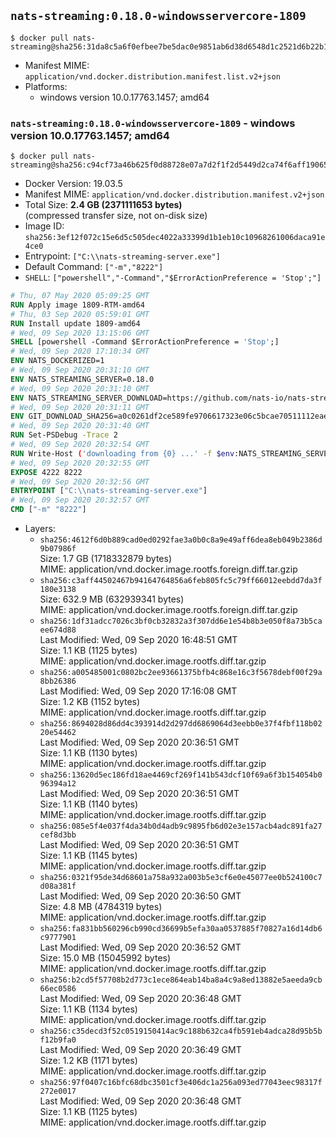 ## `nats-streaming:0.18.0-windowsservercore-1809`

```console
$ docker pull nats-streaming@sha256:31da8c5a6f0efbee7be5dac0e9851ab6d38d6548d1c2521d6b22b17554ac7660
```

-	Manifest MIME: `application/vnd.docker.distribution.manifest.list.v2+json`
-	Platforms:
	-	windows version 10.0.17763.1457; amd64

### `nats-streaming:0.18.0-windowsservercore-1809` - windows version 10.0.17763.1457; amd64

```console
$ docker pull nats-streaming@sha256:c94cf73a46b625f0d88728e07a7d2f1f2d5449d2ca74f6aff19065231283599b
```

-	Docker Version: 19.03.5
-	Manifest MIME: `application/vnd.docker.distribution.manifest.v2+json`
-	Total Size: **2.4 GB (2371111653 bytes)**  
	(compressed transfer size, not on-disk size)
-	Image ID: `sha256:3ef12f072c15e6d5c505dec4022a33399d1b1eb10c10968261006daca91e4ce0`
-	Entrypoint: `["C:\\nats-streaming-server.exe"]`
-	Default Command: `["-m","8222"]`
-	`SHELL`: `["powershell","-Command","$ErrorActionPreference = 'Stop';"]`

```dockerfile
# Thu, 07 May 2020 05:09:25 GMT
RUN Apply image 1809-RTM-amd64
# Thu, 03 Sep 2020 05:59:01 GMT
RUN Install update 1809-amd64
# Wed, 09 Sep 2020 13:15:06 GMT
SHELL [powershell -Command $ErrorActionPreference = 'Stop';]
# Wed, 09 Sep 2020 17:10:34 GMT
ENV NATS_DOCKERIZED=1
# Wed, 09 Sep 2020 20:31:10 GMT
ENV NATS_STREAMING_SERVER=0.18.0
# Wed, 09 Sep 2020 20:31:10 GMT
ENV NATS_STREAMING_SERVER_DOWNLOAD=https://github.com/nats-io/nats-streaming-server/releases/download/v0.18.0/nats-streaming-server-v0.18.0-windows-amd64.zip
# Wed, 09 Sep 2020 20:31:11 GMT
ENV GIT_DOWNLOAD_SHA256=a0c0261df2ce589fe9706617323e06c5bcae70511112eae921681b1169674bc8
# Wed, 09 Sep 2020 20:31:40 GMT
RUN Set-PSDebug -Trace 2
# Wed, 09 Sep 2020 20:32:54 GMT
RUN Write-Host ('downloading from {0} ...' -f $env:NATS_STREAMING_SERVER_DOWNLOAD); 	[Net.ServicePointManager]::SecurityProtocol = [Net.SecurityProtocolType]::Tls12; 	Invoke-WebRequest -Uri $env:NATS_STREAMING_SERVER_DOWNLOAD -OutFile nats-streaming.zip; 		Write-Host ('verifying sha256 ({0}) ...' -f $env:GIT_DOWNLOAD_SHA256); 	if ((Get-FileHash nats-streaming.zip -Algorithm sha256).Hash -ne $env:GIT_DOWNLOAD_SHA256) { 		Write-Host 'FAILED!'; 		exit 1; 	}; 	Write-Host 'extracting nats-streaming.zip'; 	Expand-Archive -Path 'nats-streaming.zip' -DestinationPath .; 		Write-Host 'copying binary'; 	Copy-Item nats-streaming-server-v*/nats-streaming-server.exe -Destination C:\\nats-streaming-server.exe; 		Write-Host 'cleaning up'; 	Remove-Item -Force nats-streaming.zip; 	Remove-Item -Recurse -Force nats-streaming-server-v*; 		Write-Host 'complete.';
# Wed, 09 Sep 2020 20:32:55 GMT
EXPOSE 4222 8222
# Wed, 09 Sep 2020 20:32:56 GMT
ENTRYPOINT ["C:\\nats-streaming-server.exe"]
# Wed, 09 Sep 2020 20:32:57 GMT
CMD ["-m" "8222"]
```

-	Layers:
	-	`sha256:4612f6d0b889cad0ed0292fae3a0b0c8a9e49aff6dea8eb049b2386d9b07986f`  
		Size: 1.7 GB (1718332879 bytes)  
		MIME: application/vnd.docker.image.rootfs.foreign.diff.tar.gzip
	-	`sha256:c3aff44502467b94164764856a6feb805fc5c79ff66012eebdd7da3f180e3138`  
		Size: 632.9 MB (632939341 bytes)  
		MIME: application/vnd.docker.image.rootfs.foreign.diff.tar.gzip
	-	`sha256:1df31adcc7026c3bf0cb32832a3f307dd6e1e54b8b3e050f8a73b5caee674d88`  
		Last Modified: Wed, 09 Sep 2020 16:48:51 GMT  
		Size: 1.1 KB (1125 bytes)  
		MIME: application/vnd.docker.image.rootfs.diff.tar.gzip
	-	`sha256:a005485001c0802bc2ee93661375bfb4c868e16c3f5678debf00f29a8bb26386`  
		Last Modified: Wed, 09 Sep 2020 17:16:08 GMT  
		Size: 1.2 KB (1152 bytes)  
		MIME: application/vnd.docker.image.rootfs.diff.tar.gzip
	-	`sha256:8694028d86dd4c393914d2d297dd6869064d3eebb0e37f4fbf118b0220e54462`  
		Last Modified: Wed, 09 Sep 2020 20:36:51 GMT  
		Size: 1.1 KB (1130 bytes)  
		MIME: application/vnd.docker.image.rootfs.diff.tar.gzip
	-	`sha256:13620d5ec186fd18ae4469cf269f141b543dcf10f69a6f3b154054b096394a12`  
		Last Modified: Wed, 09 Sep 2020 20:36:51 GMT  
		Size: 1.1 KB (1140 bytes)  
		MIME: application/vnd.docker.image.rootfs.diff.tar.gzip
	-	`sha256:085e5f4e037f4da34b0d4adb9c9895fb6d02e3e157acb4adc891fa27cef8d3bb`  
		Last Modified: Wed, 09 Sep 2020 20:36:51 GMT  
		Size: 1.1 KB (1145 bytes)  
		MIME: application/vnd.docker.image.rootfs.diff.tar.gzip
	-	`sha256:0321f95de34d68601a758a932a003b5e3cf6e0e45077ee0b524100c7d08a381f`  
		Last Modified: Wed, 09 Sep 2020 20:36:50 GMT  
		Size: 4.8 MB (4784319 bytes)  
		MIME: application/vnd.docker.image.rootfs.diff.tar.gzip
	-	`sha256:fa831bb560296cb990cd36699b5efa30aa0537885f70827a16d14db6c9777901`  
		Last Modified: Wed, 09 Sep 2020 20:36:52 GMT  
		Size: 15.0 MB (15045992 bytes)  
		MIME: application/vnd.docker.image.rootfs.diff.tar.gzip
	-	`sha256:b2cd5f57708b2d773c1ece864eab14ba8a4c9a8ed13882e5aeeda9cb66ec0586`  
		Last Modified: Wed, 09 Sep 2020 20:36:48 GMT  
		Size: 1.1 KB (1134 bytes)  
		MIME: application/vnd.docker.image.rootfs.diff.tar.gzip
	-	`sha256:c35decd3f52c0519150414ac9c188b632ca4fb591eb4adca28d95b5bf12b9fa0`  
		Last Modified: Wed, 09 Sep 2020 20:36:49 GMT  
		Size: 1.2 KB (1171 bytes)  
		MIME: application/vnd.docker.image.rootfs.diff.tar.gzip
	-	`sha256:97f0407c16bfc68dbc3501cf3e406dc1a256a093ed77043eec98317f272e0017`  
		Last Modified: Wed, 09 Sep 2020 20:36:48 GMT  
		Size: 1.1 KB (1125 bytes)  
		MIME: application/vnd.docker.image.rootfs.diff.tar.gzip
